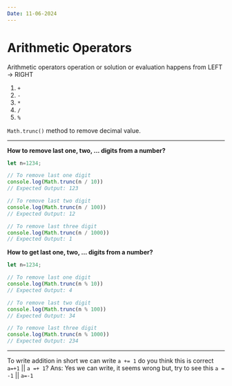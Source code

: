 ```yaml
---
Date: 11-06-2024
---
```


# Arithmetic Operators

Arithmetic operators operation or solution or evaluation happens from LEFT -> RIGHT
1. `+` 
2. `-`
5. `*` 
3. `/` 
4. `%`

`Math.trunc()` method to remove decimal value.

---
**How to remove last one, two, ... digits from a number?**
```javascript
let n=1234;

// To remove last one digit
console.log(Math.trunc(n / 10))
// Expected Output: 123

// To remove last two digit
console.log(Math.trunc(n / 100))
// Expected Output: 12

// To remove last three digit
console.log(Math.trunc(n / 1000))
// Expected Output: 1

```


**How to get last one, two, ... digits from a number?**
```javascript
let n=1234;

// To remove last one digit
console.log(Math.trunc(n % 10))
// Expected Output: 4

// To remove last two digit
console.log(Math.trunc(n % 100))
// Expected Output: 34

// To remove last three digit
console.log(Math.trunc(n % 1000))
// Expected Output: 234

```

---
To write addition in short we can write `a += 1` do you think this is correct `a=+1` || `a =+ 1`?
Ans: Yes we can write, it seems wrong but, try to see this `a = -1` || `a=-1`